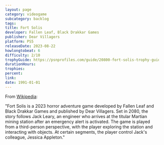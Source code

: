 ```yaml
---
layout: page
category: videogame
subcategory: backlog
tags:
title: Fort Solis
developer: Fallen Leaf, Black Drakkar Games
publisher: Dear Villagers
platform: PS5
releaseDate: 2023-08-22
howlongtobeat: 6
difficulty: 2/10
trophyGuide: https://psnprofiles.com/guide/20800-fort-solis-trophy-guide
durationHours:
trophies:
percent:
link:
date: 1991-01-01
---
```


From [Wikipedia](https://en.wikipedia.org/wiki/Fort_Solis):

"Fort Solis is a 2023 horror adventure game developed by Fallen Leaf and Black Drakkar Games and published by Dear Villagers. Set in 2080, the story follows Jack Leary, an engineer who arrives at the titular Martian mining station after an emergency alert is activated. The game is played from a third-person perspective, with the player exploring the station and interacting with objects. At certain segments, the player control Jack's colleague, Jessica Appleton."
